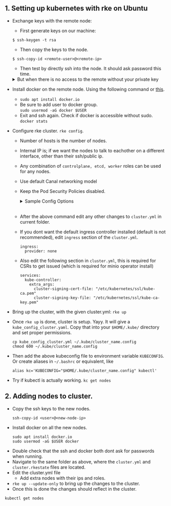 ## 1. Setting up kubernetes with rke on Ubuntu

- Exchange keys with the remote node:
  - First generate keys on our machine:
  ```
  $ ssh-keygen -t rsa
  ```
  - Then copy the keys to the node.
  ```
  $ ssh-copy-id <remote-user>@<remote-ip>
  ```
  - Then test by directly ssh into the node. It should ask password this time.
  <details>
    <summary>But when there is no access to the remote without your private key</summary>

    ```
    $ scp -i <your-private-key> ~/.ssh/id_rsa.pub <remote-user>@<remote-ip>:/tmp/
    $ ssh -i <your-private-key> <remote-user>@<remote-ip>
    <remote-user>@<remote-ip>$ cat /tmp/id_rsa.pub >> ~/.ssh/authorized_keys
    <remote-user>@<remote-ip>$ exit
    $ ssh <remote-user>@<remote-ip>
    ```
  </details>

- Install docker on the remote node. Using the following command or [this](https://docs.docker.com/engine/install/ubuntu/).
  - `sudo apt install docker.io`
  - Be sure to add user to docker group.<br/>
  `sudo usermod -aG docker $USER`
  - Exit and ssh again. Check if docker is accessible without sudo.<br/>
  `docker stats`
- Configure rke cluster. `rke config`.
  - Number of hosts is the number of nodes.
  - Internal IP is; if we want the nodes to talk to eachother on a different interface, other than their ssh/public ip.
  - Any combination of `controlplane, etcd, worker` roles can be used for any nodes.
  - Use default Canal networking model
  - Keep the Pod Security Policies disabled.

    <details>
      <summary>Sample Config Options</summary>

      ```
      [+] Cluster Level SSH Private Key Path [~/.ssh/id_rsa]:
      [+] Number of Hosts [1]:
      [+] SSH Address of host (1) [none]: <node1-ip>
      [+] SSH Port of host (1) [22]:
      [+] SSH Private Key Path of host (<node1-ip>) [none]:
      [-] You have entered empty SSH key path, trying fetch from SSH key parameter
      [+] SSH Private Key of host (<node1-ip>) [none]:
      [-] You have entered empty SSH key, defaulting to cluster level SSH key: ~/.ssh/id_rsa
      [+] SSH User of host (<node1-ip>) [ubuntu]:
      [+] Is host (<node1-ip>) a Control Plane host (y/n)? [y]: y
      [+] Is host (<node1-ip>) a Worker host (y/n)? [n]: y
      [+] Is host (<node1-ip>) an etcd host (y/n)? [n]: y
      [+] Override Hostname of host (<node1-ip>) [none]: node2
      [+] Internal IP of host (<node1-ip>) [none]:
      [+] Docker socket path on host (<node1-ip>) [/var/run/docker.sock]:
      [+] Network Plugin Type (flannel, calico, weave, canal) [canal]:
      [+] Authentication Strategy [x509]:
      [+] Authorization Mode (rbac, none) [rbac]:
      [+] Kubernetes Docker image [rancher/hyperkube:v1.17.17-rancher1]:
      [+] Cluster domain [cluster.local]:
      [+] Service Cluster IP Range [10.43.0.0/16]:
      [+] Enable PodSecurityPolicy [n]:
      [+] Cluster Network CIDR [10.42.0.0/16]:
      [+] Cluster DNS Service IP [10.43.0.10]:
      [+] Add addon manifest URLs or YAML files [no]:
      ```
    </details><br/>
  - After the above command edit any other changes to `cluster.yml` in current folder.
  - If you dont want the default ingress controller installed (default is not recommended), edit `ingress` section of the `cluster.yml`.
    ```
    ingress:
      provider: none
    ```
  - Also edit the following section in `cluster.yml`, this is required for CSRs to get issued (which is required for minio operator install)
    ```
    services:
      kube-controller:
        extra_args:
          cluster-signing-cert-file: "/etc/kubernetes/ssl/kube-ca.pem"
          cluster-signing-key-file: "/etc/kubernetes/ssl/kube-ca-key.pem"
    ```
- Bring up the cluster, with the given cluster.yml: `rke up`
- Once `rke up` is done, cluster is setup. Yayy. It will give a `kube_config_cluster.yaml`. Copy that into your `$HOME/.kube/` directory and set proper permissions.
  ```
  cp kube_config_cluster.yml ~/.kube/cluster_name.config
  chmod 600 ~/.kube/cluster_name.config
  ```
- Then add the above kubeconfig file to environment variable `KUBECONFIG`. Or create aliases in `~/.bashrc` or equivalent, like
  ```
  alias kc='KUBECONFIG="$HOME/.kube/cluster_name.config" kubectl'
  ```
- Try if kubectl is actually working. `kc get nodes`

## 2. Adding nodes to cluster.

* Copy the ssh keys to the new nodes.
  ```
  ssh-copy-id <user>@<new-node-ip>
  ```
* Install docker on all the new nodes.
  ```
  sudo apt install docker.io
  sudo usermod -aG $USER docker
  ```
* Double check that the ssh and docker both dont ask for passwords when running.
* Navigate to the same folder as above, where the `cluster.yml` and `cluster.rkestate` files are located.
* Edit the cluster.yml file
  * Add extra nodes with their ips and roles.
* `rke up --update-only` to bring up the changes to the cluster.
* Once this is done the changes should reflect in the cluster.
```
kubectl get nodes
```
